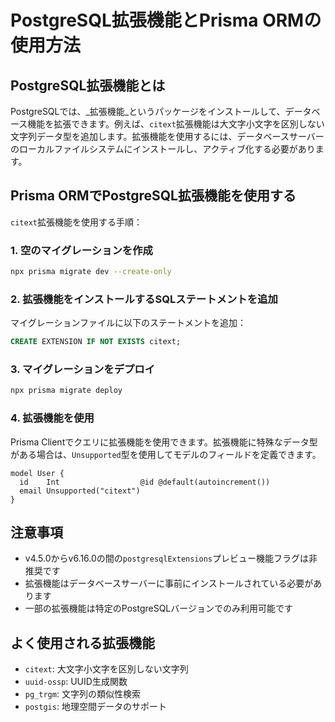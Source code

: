 # PostgreSQL拡張機能とPrisma ORMの使用方法

## PostgreSQL拡張機能とは

PostgreSQLでは、_拡張機能_というパッケージをインストールして、データベース機能を拡張できます。例えば、`citext`拡張機能は大文字小文字を区別しない文字列データ型を追加します。拡張機能を使用するには、データベースサーバーのローカルファイルシステムにインストールし、アクティブ化する必要があります。

## Prisma ORMでPostgreSQL拡張機能を使用する

`citext`拡張機能を使用する手順：

### 1. 空のマイグレーションを作成

```bash
npx prisma migrate dev --create-only
```

### 2. 拡張機能をインストールするSQLステートメントを追加

マイグレーションファイルに以下のステートメントを追加：

```sql
CREATE EXTENSION IF NOT EXISTS citext;
```

### 3. マイグレーションをデプロイ

```bash
npx prisma migrate deploy
```

### 4. 拡張機能を使用

Prisma Clientでクエリに拡張機能を使用できます。拡張機能に特殊なデータ型がある場合は、`Unsupported`型を使用してモデルのフィールドを定義できます。

```prisma
model User {
  id    Int                  @id @default(autoincrement())
  email Unsupported("citext")
}
```

## 注意事項

- v4.5.0からv6.16.0の間の`postgresqlExtensions`プレビュー機能フラグは非推奨です
- 拡張機能はデータベースサーバーに事前にインストールされている必要があります
- 一部の拡張機能は特定のPostgreSQLバージョンでのみ利用可能です

## よく使用される拡張機能

- `citext`: 大文字小文字を区別しない文字列
- `uuid-ossp`: UUID生成関数
- `pg_trgm`: 文字列の類似性検索
- `postgis`: 地理空間データのサポート
